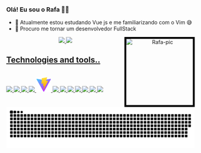 ### Olá! Eu sou o Rafa 👋😀


- 🌱 Atualmente estou estudando Vue js e me familiarizando com o Vim 😅
- 👯 Procuro me tornar um desenvolvedor FullStack

<div align="center">
  <a href="https://github.com/RafaelM4gn">
  <img height="180em" src="https://github-readme-stats.vercel.app/api?username=RafaelM4gn&show_icons=true&theme=onedark&include_all_commits=true&count_private=true"/>
  <img height="180em" src="https://github-readme-stats.vercel.app/api/top-langs/?username=RafaelM4gn&layout=compact&langs_count=7&theme=onedark"/>
  <a href="//picrew.me/image_maker/197705"><img align="right" alt="Rafa-pic" height="178" width="178" style="border:5px solid black" src="https://cdn.discordapp.com/attachments/698428639339085837/1009476158062076116/output-onlinegiftools.gif">
</div>

## Technologies and tools..
<div style="display: inline_block"><br>
  <a href="//www.java.com"><img width="40" src="https://cdn.jsdelivr.net/gh/devicons/devicon/icons/java/java-original.svg" /> 
  <a href="//www.python.org"><img width="40" src="https://cdn.jsdelivr.net/gh/devicons/devicon/icons/python/python-original.svg" />
  <a href="//cplusplus.com"><img width="40" src="https://cdn.jsdelivr.net/gh/devicons/devicon/icons/cplusplus/cplusplus-original.svg" />
  <a href="//docs.microsoft.com/en-us/dotnet/csharp/"><img width="40" src="https://cdn.jsdelivr.net/gh/devicons/devicon/icons/csharp/csharp-original.svg" />
  <a href="//vitejs.dev"><img width="40" src="pics/vite.svg">
  <a href="//vuejs.org"><img width="40" src="https://cdn.jsdelivr.net/gh/devicons/devicon/icons/vuejs/vuejs-original.svg" />
  <a href="//nuxtjs.org"><img width="40" src="https://cdn.jsdelivr.net/gh/devicons/devicon/icons/nuxtjs/nuxtjs-original.svg" />
  <a href="//vuetify.com"><img width="40" src="https://cdn.jsdelivr.net/gh/devicons/devicon/icons/vuetify/vuetify-original.svg" />
  <a href="//docker.com"><img width="40" src="https://cdn.jsdelivr.net/gh/devicons/devicon/icons/docker/docker-original.svg" />
  <a href="//git-scm.com"><img width="40" src="https://cdn.jsdelivr.net/gh/devicons/devicon/icons/git/git-original.svg" />
  <a href="//lua.org"><img width="40" src="https://cdn.jsdelivr.net/gh/devicons/devicon/icons/lua/lua-original.svg" />
  <a href="//neovim.io"><img width="40" src="https://avatars.githubusercontent.com/u/6471485?s=200&v=4">
</div>


##

 ![Snake animation](https://github.com/RafaelM4gn/RafaelM4gn/blob/output/github-contribution-grid-snake.svg)






<!--
![Snake animation](https://github.com/Math-Vieira/Math-Vieira/blob/output/github-contribution-grid-snake.svg)

</div>


**RafaelM4gn/RafaelM4gn** is a ✨ _special_ ✨ repository because its `README.md` (this file) appears on your GitHub profile.

Here are some ideas to get you started:

- 🔭 I’m currently working on ...
- 🌱 I’m currently learning ...
- 👯 I’m looking to collaborate on ...
- 🤔 I’m looking for help with ...
- 💬 Ask me about ...
- 📫 How to reach me: ...
- 😄 Pronouns: ...
- ⚡ Fun fact: ...
-->
